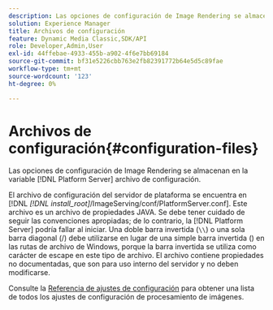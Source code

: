 ```yaml
---
description: Las opciones de configuración de Image Rendering se almacenan en la variable [!DNL Platform Server] archivo de configuración.
solution: Experience Manager
title: Archivos de configuración
feature: Dynamic Media Classic,SDK/API
role: Developer,Admin,User
exl-id: 44ffebae-4933-455b-a902-4f6e7bb69184
source-git-commit: bf31e5226cbb763e2fb82391772b64e5d5c89fae
workflow-type: tm+mt
source-wordcount: '123'
ht-degree: 0%

---
```


# Archivos de configuración{#configuration-files}

Las opciones de configuración de Image Rendering se almacenan en la variable [!DNL Platform Server] archivo de configuración.

El archivo de configuración del servidor de plataforma se encuentra en [!DNL *[!DNL install_root]*/ImageServing/conf/PlatformServer.conf]. Este archivo es un archivo de propiedades JAVA. Se debe tener cuidado de seguir las convenciones apropiadas; de lo contrario, la [!DNL Platform Server] podría fallar al iniciar. Una doble barra invertida (`\\`) o una sola barra diagonal (/) debe utilizarse en lugar de una simple barra invertida (\) en las rutas de archivo de Windows, porque la barra invertida se utiliza como carácter de escape en este tipo de archivo. El archivo contiene propiedades no documentadas, que son para uso interno del servidor y no deben modificarse.

Consulte la [Referencia de ajustes de configuración](../../../../../ir-api/server-admin/image-rendering-api-ref/c-ir-server-administration/c-ir-configuration-settings-reference/c-ir-configuration-settings-reference.md#concept-6947a512d4c94e9fb8a71b80243fee81) para obtener una lista de todos los ajustes de configuración de procesamiento de imágenes.
